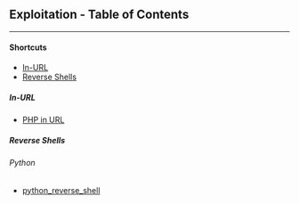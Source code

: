 ## Exploitation - Table of Contents
* * *
#### Shortcuts
- [In-URL](#In-URL)
- <a href="#reverse-shells">Reverse Shells</a>
##### In-URL
- [PHP in URL](In-URL/PHP%20in%20URL.md)
##### Reverse Shells
<a id="reverse-shells"></a>
###### Python
- [python_reverse_shell](Reverse%20Shells/Python/python_reverse_shell.py)